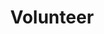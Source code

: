 ---
title: Volunteer
conf: <a href="https://conf.researchr.org/home/icse-2023/" target="_blank">ICSE'23</a> <a href="https://conf.researchr.org/home/icse-2025/" target="_blank">ICSE'25</a>
order: 5
---